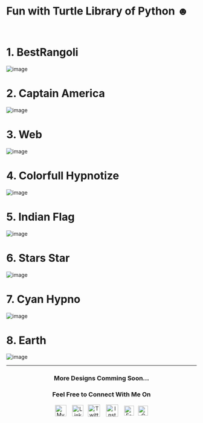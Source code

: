 # Fun with Turtle Library of Python ☻

<br>

# 1. BestRangoli   

![image](https://user-images.githubusercontent.com/37971771/130309874-86f3cbf8-6a0e-43ce-9f0f-f80625f54574.png)

# 2. Captain America

![image](https://user-images.githubusercontent.com/37971771/130309864-2dd12a1d-d1c3-422d-b912-1710622ef834.png)

# 3. Web

![image](https://user-images.githubusercontent.com/37971771/130309906-5ec503bd-2490-425f-8699-3efd52eb501b.png)

# 4. Colorfull Hypnotize

![image](https://user-images.githubusercontent.com/37971771/130309924-962d12dd-01d0-4bbd-80b3-0baf2fb4562b.png)

# 5. Indian Flag

![image](https://user-images.githubusercontent.com/37971771/130310012-f802e6ff-9d28-4954-9362-6b786921981b.png)

# 6. Stars Star

![image](https://user-images.githubusercontent.com/37971771/130310050-7a54b97c-9745-40d6-9ba1-8b6f92ddfd33.png)

# 7. Cyan Hypno

![image](https://user-images.githubusercontent.com/37971771/130310060-ddccec58-a90d-4169-8e7c-293a72161e15.png)

# 8. Earth

![image](https://user-images.githubusercontent.com/37971771/130310077-1f64917b-3dae-4106-a332-4b723a7ccd63.png)



<hr>
<h3 align="center"><b> More Designs Comming Soon...</b></h3>
<h3 align="center"><b> Feel Free to Connect With Me On</b></h3>
  
<p align="center">
<a href="https://www.shu6h4m.in" target="_blank">
  <img align="center" alt="My Blog" width="30px" src="https://github.com/shu6h4m/Resources/blob/main/web.png" /></a> &nbsp;&nbsp;
<a href="https://www.linkedin.com/in/shu6h4m/" target="_blank">
  <img align="center" alt="Linkedin" width="30px" src="https://github.com/shu6h4m/Resources/blob/main/linkedin.svg" /></a>&nbsp;&nbsp;
<a href="https://twitter.com/shu6h4m" target="_blank">
  <img align="center" alt="Twitter" width="32px" src="https://github.com/shu6h4m/Resources/blob/main/twitter.svg" /></a> &nbsp;&nbsp;
<a href="https://www.instagram.com/shu6h4m/" target="_blank">
  <img align="center" alt="Instagram" width="32px" src="https://github.com/shu6h4m/Resources/blob/main/instagram.svg" /></a> &nbsp;&nbsp;
<a href="https://www.facebook.com/shu6h4m/" target="_blank">
  <img align="center" alt="Facebook" width="26px" src="https://github.com/shu6h4m/Resources/blob/main/facebook.svg" /></a>&nbsp;&nbsp;
<a href="mailto:shu6h4m@yahoo.com" target="_blank">
  <img align="center" alt="Gmail" width="26px" src="https://github.com/shu6h4m/Resources/blob/main/gmail.svg" />
 </p>
  
<br>
  
